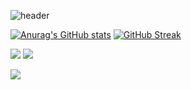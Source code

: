 ![header](https://capsule-render.vercel.app/api?type=waving&color=gradient&height=300&section=header&text=jonghne.git&fontSize=80)

[![Anurag's GitHub stats](https://github-readme-stats.vercel.app/api?username=Jnghne)](https://github.com/Jnghne/github-readme-stats)
[![GitHub Streak](https://github-readme-streak-stats.herokuapp.com/?user=dkssud8150&theme=catppuccin-latte&card_width=350)](https://git.io/streak-stats)

<p align="left">
<a href="https://hits.seeyoufarm.com"><img src="https://hits.seeyoufarm.com/api/count/incr/badge.svg?url=https://github.com/Jnghne&title_bg=%23000000&icon=github.svg&icon_color=%23FFFFFF&title=GitHub&edge_flat=false"/></a>
<a href="https://hits.seeyoufarm.com"><img src="https://hits.seeyoufarm.com/api/count/incr/badge.svg?url=https://jonghne.tistory.com&count_bg=%2320C997&title_bg=%2320C997&icon=blogger.svg&icon_color=%23FFFFFF&title=tistory&edge_flat=false"/></a>
</p>

![](https://github-profile-summary-cards.vercel.app/api/cards/profile-details?username=Jnghne&theme=nord_bright)



